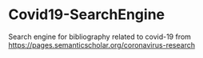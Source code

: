 # Covid19-SearchEngine
Search engine for bibliography related to covid-19 from https://pages.semanticscholar.org/coronavirus-research
